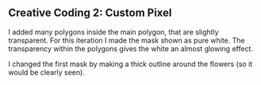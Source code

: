 ## Creative Coding 2: Custom Pixel
I added many polygons inside the main polygon, that are slightly transparent. For this iteration I made the mask shown as pure white. The transparency within the polygons gives the white an almost glowing effect.

I changed the first mask by making a thick outline around the flowers (so it would be clearly seen).